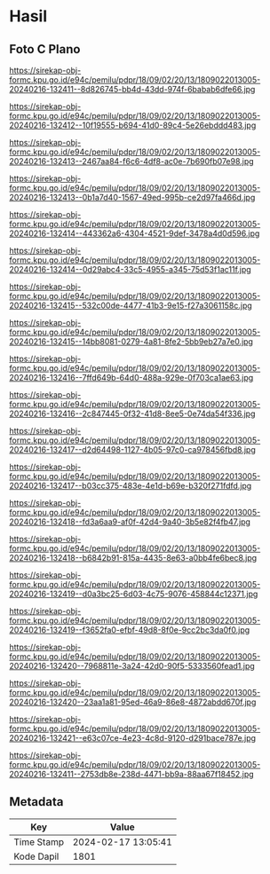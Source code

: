 # Hasil

## Foto C Plano

https://sirekap-obj-formc.kpu.go.id/e94c/pemilu/pdpr/18/09/02/20/13/1809022013005-20240216-132411--8d826745-bb4d-43dd-974f-6babab6dfe66.jpg

https://sirekap-obj-formc.kpu.go.id/e94c/pemilu/pdpr/18/09/02/20/13/1809022013005-20240216-132412--10f19555-b694-41d0-89c4-5e26ebddd483.jpg

https://sirekap-obj-formc.kpu.go.id/e94c/pemilu/pdpr/18/09/02/20/13/1809022013005-20240216-132413--2467aa84-f6c6-4df8-ac0e-7b690fb07e98.jpg

https://sirekap-obj-formc.kpu.go.id/e94c/pemilu/pdpr/18/09/02/20/13/1809022013005-20240216-132413--0b1a7d40-1567-49ed-995b-ce2d97fa466d.jpg

https://sirekap-obj-formc.kpu.go.id/e94c/pemilu/pdpr/18/09/02/20/13/1809022013005-20240216-132414--443362a6-4304-4521-9def-3478a4d0d596.jpg

https://sirekap-obj-formc.kpu.go.id/e94c/pemilu/pdpr/18/09/02/20/13/1809022013005-20240216-132414--0d29abc4-33c5-4955-a345-75d53f1ac11f.jpg

https://sirekap-obj-formc.kpu.go.id/e94c/pemilu/pdpr/18/09/02/20/13/1809022013005-20240216-132415--532c00de-4477-41b3-9e15-f27a3061158c.jpg

https://sirekap-obj-formc.kpu.go.id/e94c/pemilu/pdpr/18/09/02/20/13/1809022013005-20240216-132415--14bb8081-0279-4a81-8fe2-5bb9eb27a7e0.jpg

https://sirekap-obj-formc.kpu.go.id/e94c/pemilu/pdpr/18/09/02/20/13/1809022013005-20240216-132416--7ffd649b-64d0-488a-929e-0f703ca1ae63.jpg

https://sirekap-obj-formc.kpu.go.id/e94c/pemilu/pdpr/18/09/02/20/13/1809022013005-20240216-132416--2c847445-0f32-41d8-8ee5-0e74da54f336.jpg

https://sirekap-obj-formc.kpu.go.id/e94c/pemilu/pdpr/18/09/02/20/13/1809022013005-20240216-132417--d2d64498-1127-4b05-97c0-ca978456fbd8.jpg

https://sirekap-obj-formc.kpu.go.id/e94c/pemilu/pdpr/18/09/02/20/13/1809022013005-20240216-132417--b03cc375-483e-4e1d-b69e-b320f271fdfd.jpg

https://sirekap-obj-formc.kpu.go.id/e94c/pemilu/pdpr/18/09/02/20/13/1809022013005-20240216-132418--fd3a6aa9-af0f-42d4-9a40-3b5e82f4fb47.jpg

https://sirekap-obj-formc.kpu.go.id/e94c/pemilu/pdpr/18/09/02/20/13/1809022013005-20240216-132418--b6842b91-815a-4435-8e63-a0bb4fe6bec8.jpg

https://sirekap-obj-formc.kpu.go.id/e94c/pemilu/pdpr/18/09/02/20/13/1809022013005-20240216-132419--d0a3bc25-6d03-4c75-9076-458844c12371.jpg

https://sirekap-obj-formc.kpu.go.id/e94c/pemilu/pdpr/18/09/02/20/13/1809022013005-20240216-132419--f3652fa0-efbf-49d8-8f0e-9cc2bc3da0f0.jpg

https://sirekap-obj-formc.kpu.go.id/e94c/pemilu/pdpr/18/09/02/20/13/1809022013005-20240216-132420--7968811e-3a24-42d0-90f5-5333560fead1.jpg

https://sirekap-obj-formc.kpu.go.id/e94c/pemilu/pdpr/18/09/02/20/13/1809022013005-20240216-132420--23aa1a81-95ed-46a9-86e8-4872abdd670f.jpg

https://sirekap-obj-formc.kpu.go.id/e94c/pemilu/pdpr/18/09/02/20/13/1809022013005-20240216-132421--e63c07ce-4e23-4c8d-9120-d291bace787e.jpg

https://sirekap-obj-formc.kpu.go.id/e94c/pemilu/pdpr/18/09/02/20/13/1809022013005-20240216-132411--2753db8e-238d-4471-bb9a-88aa67f18452.jpg


## Metadata

| Key        | Value               |
| ---------- | ------------------- |
| Time Stamp | 2024-02-17 13:05:41 |
| Kode Dapil | 1801                |




